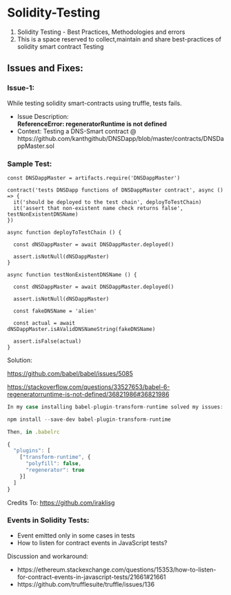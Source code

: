 # Solidity-Testing
<ol>
  <li>
Solidity Testing - Best Practices, Methodologies and errors
  </li>
  <li>
This is a space reserved to collect,maintain and share best-practices of solidity smart contract Testing
  </li>
  </ol>



## Issues and Fixes:

### Issue-1:

While testing solidity smart-contracts using truffle, tests fails.
<ul>
  <li>Issue Description: </li>
  <b>ReferenceError: regeneratorRuntime is not defined</b>
  </li>
  <li>
Context: Testing a DNS-Smart contract @  https://github.com/kanthgithub/DNSDapp/blob/master/contracts/DNSDappMaster.sol
  </li>
 </ul>
 
### Sample Test:
```solidity
const DNSDappMaster = artifacts.require('DNSDappMaster')

contract('tests DNSDapp functions of DNSDappMaster contract', async () => {
  it('should be deployed to the test chain', deployToTestChain)
  it('assert that non-existent name check returns false', testNonExistentDNSName)
})

async function deployToTestChain () {

  const dNSDappMaster = await DNSDappMaster.deployed()

  assert.isNotNull(dNSDappMaster)
}

async function testNonExistentDNSName () {

  const dNSDappMaster = await DNSDappMaster.deployed()

  assert.isNotNull(dNSDappMaster)

  const fakeDNSName = 'alien'

  const actual = await dNSDappMaster.isAValidDNSNameString(fakeDNSName)

  assert.isFalse(actual)
}
```

Solution:

https://github.com/babel/babel/issues/5085

https://stackoverflow.com/questions/33527653/babel-6-regeneratorruntime-is-not-defined/36821986#36821986

```js
In my case installing babel-plugin-transform-runtime solved my issues:

npm install --save-dev babel-plugin-transform-runtime

Then, in .babelrc

{
  "plugins": [
    ["transform-runtime", {
      "polyfill": false,
      "regenerator": true
    }]
  ]
}
```

Credits To: https://github.com/iraklisg

### Events in Solidity Tests:

- Event emitted only in some cases in tests
- How to listen for contract events in JavaScript tests?

<p>Discussion and workaround:</p>
<ul><li>
https://ethereum.stackexchange.com/questions/15353/how-to-listen-for-contract-events-in-javascript-tests/21661#21661   </li>
  <li>https://github.com/trufflesuite/truffle/issues/136</li>
</ul>
